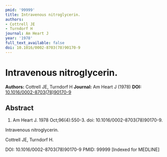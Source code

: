 ```yaml
---
pmid: '99999'
title: Intravenous nitroglycerin.
authors:
- Cottrell JE
- Turndorf H
journal: Am Heart J
year: '1978'
full_text_available: false
doi: 10.1016/0002-8703(78)90170-9
---
```


# Intravenous nitroglycerin.
**Authors:** Cottrell JE, Turndorf H
**Journal:** Am Heart J (1978)
**DOI:** [10.1016/0002-8703(78)90170-9](https://doi.org/10.1016/0002-8703(78)90170-9)

## Abstract

1. Am Heart J. 1978 Oct;96(4):550-3. doi: 10.1016/0002-8703(78)90170-9.

Intravenous nitroglycerin.

Cottrell JE, Turndorf H.

DOI: 10.1016/0002-8703(78)90170-9
PMID: 99999 [Indexed for MEDLINE]
